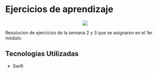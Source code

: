 # Ejercicios de aprendizaje

<p align="center">
  <img src="https://www.fullsail.edu/assets/ext/share/mobile-development-degree-an-early-adopter-of-apples-swift-programming-language-hero.jpg">
</p>

Resolucion de ejercicios de la semana 2 y 3 que se asignaron en el 1er módulo. 

## Tecnologías Utilizadas
- Swift
  
